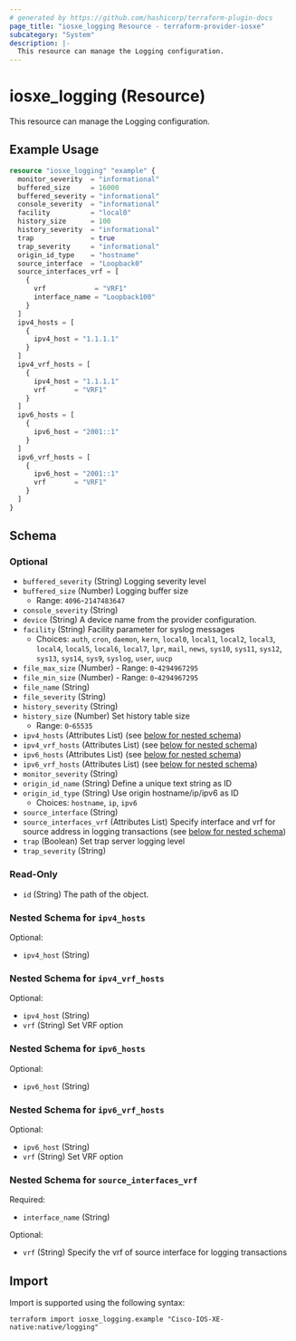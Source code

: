 ```yaml
---
# generated by https://github.com/hashicorp/terraform-plugin-docs
page_title: "iosxe_logging Resource - terraform-provider-iosxe"
subcategory: "System"
description: |-
  This resource can manage the Logging configuration.
---
```


# iosxe_logging (Resource)

This resource can manage the Logging configuration.

## Example Usage

```terraform
resource "iosxe_logging" "example" {
  monitor_severity  = "informational"
  buffered_size     = 16000
  buffered_severity = "informational"
  console_severity  = "informational"
  facility          = "local0"
  history_size      = 100
  history_severity  = "informational"
  trap              = true
  trap_severity     = "informational"
  origin_id_type    = "hostname"
  source_interface  = "Loopback0"
  source_interfaces_vrf = [
    {
      vrf            = "VRF1"
      interface_name = "Loopback100"
    }
  ]
  ipv4_hosts = [
    {
      ipv4_host = "1.1.1.1"
    }
  ]
  ipv4_vrf_hosts = [
    {
      ipv4_host = "1.1.1.1"
      vrf       = "VRF1"
    }
  ]
  ipv6_hosts = [
    {
      ipv6_host = "2001::1"
    }
  ]
  ipv6_vrf_hosts = [
    {
      ipv6_host = "2001::1"
      vrf       = "VRF1"
    }
  ]
}
```

<!-- schema generated by tfplugindocs -->
## Schema

### Optional

- `buffered_severity` (String) Logging severity level
- `buffered_size` (Number) Logging buffer size
  - Range: `4096`-`2147483647`
- `console_severity` (String)
- `device` (String) A device name from the provider configuration.
- `facility` (String) Facility parameter for syslog messages
  - Choices: `auth`, `cron`, `daemon`, `kern`, `local0`, `local1`, `local2`, `local3`, `local4`, `local5`, `local6`, `local7`, `lpr`, `mail`, `news`, `sys10`, `sys11`, `sys12`, `sys13`, `sys14`, `sys9`, `syslog`, `user`, `uucp`
- `file_max_size` (Number) - Range: `0`-`4294967295`
- `file_min_size` (Number) - Range: `0`-`4294967295`
- `file_name` (String)
- `file_severity` (String)
- `history_severity` (String)
- `history_size` (Number) Set history table size
  - Range: `0`-`65535`
- `ipv4_hosts` (Attributes List) (see [below for nested schema](#nestedatt--ipv4_hosts))
- `ipv4_vrf_hosts` (Attributes List) (see [below for nested schema](#nestedatt--ipv4_vrf_hosts))
- `ipv6_hosts` (Attributes List) (see [below for nested schema](#nestedatt--ipv6_hosts))
- `ipv6_vrf_hosts` (Attributes List) (see [below for nested schema](#nestedatt--ipv6_vrf_hosts))
- `monitor_severity` (String)
- `origin_id_name` (String) Define a unique text string as ID
- `origin_id_type` (String) Use origin hostname/ip/ipv6 as ID
  - Choices: `hostname`, `ip`, `ipv6`
- `source_interface` (String)
- `source_interfaces_vrf` (Attributes List) Specify interface and vrf for source address in logging transactions (see [below for nested schema](#nestedatt--source_interfaces_vrf))
- `trap` (Boolean) Set trap server logging level
- `trap_severity` (String)

### Read-Only

- `id` (String) The path of the object.

<a id="nestedatt--ipv4_hosts"></a>
### Nested Schema for `ipv4_hosts`

Optional:

- `ipv4_host` (String)


<a id="nestedatt--ipv4_vrf_hosts"></a>
### Nested Schema for `ipv4_vrf_hosts`

Optional:

- `ipv4_host` (String)
- `vrf` (String) Set VRF option


<a id="nestedatt--ipv6_hosts"></a>
### Nested Schema for `ipv6_hosts`

Optional:

- `ipv6_host` (String)


<a id="nestedatt--ipv6_vrf_hosts"></a>
### Nested Schema for `ipv6_vrf_hosts`

Optional:

- `ipv6_host` (String)
- `vrf` (String) Set VRF option


<a id="nestedatt--source_interfaces_vrf"></a>
### Nested Schema for `source_interfaces_vrf`

Required:

- `interface_name` (String)

Optional:

- `vrf` (String) Specify the vrf of source interface for logging transactions

## Import

Import is supported using the following syntax:

```shell
terraform import iosxe_logging.example "Cisco-IOS-XE-native:native/logging"
```
